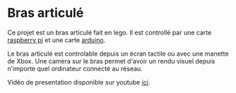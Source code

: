 # Bras articulé

Ce projet est un bras articulé fait en lego. Il est controllé par une carte [raspberry pi](https://www.raspberrypi.org/) et une carte [arduino](https://www.arduino.cc/).

Le bras articulé est controlable depuis un écran tactile ou avec une manette de Xbox. Une camera sur le bras permet d'avoir un rendu visuel depuis n'importe quel ordinateur connecté au réseau.

Vidéo de presentation disponible sur youtube [ici](https://youtu.be/j2z5uugByfY).
